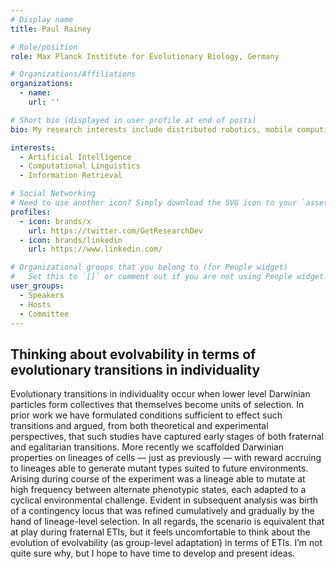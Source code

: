 ```yaml
---
# Display name
title: Paul Rainey

# Role/position
role: Max Planck Institute for Evolutionary Biology, Germany

# Organizations/Affiliations
organizations:
  - name: 
    url: ''

# Short bio (displayed in user profile at end of posts)
bio: My research interests include distributed robotics, mobile computing and programmable matter.

interests:
  - Artificial Intelligence
  - Computational Linguistics
  - Information Retrieval

# Social Networking
# Need to use another icon? Simply download the SVG icon to your `assets/media/icons/` folder.
profiles:
  - icon: brands/x
    url: https://twitter.com/GetResearchDev
  - icon: brands/linkedin
    url: https://www.linkedin.com/

# Organizational groups that you belong to (for People widget)
#   Set this to `[]` or comment out if you are not using People widget.
user_groups:
  - Speakers
  - Hosts
  - Committee
---
```


<h2>Thinking about evolvability in terms of evolutionary transitions in individuality</h2>

Evolutionary transitions in individuality occur when lower level Darwinian particles form collectives that themselves become units of selection. In prior work we have formulated conditions sufficient to effect such transitions and argued, from both theoretical and experimental perspectives, that such studies have captured early stages of both fraternal and egalitarian transitions. More recently we scaffolded Darwinian properties on lineages of cells — just as previously — with reward accruing to lineages able to generate mutant types suited to future environments. Arising during course of the experiment was a lineage able to mutate at high frequency between alternate phenotypic states, each adapted to a cyclical environmental challenge. Evident in subsequent analysis was birth of a contingency locus that was refined cumulatively and gradually by the hand of lineage-level selection. In all regards, the scenario is equivalent that at play during fraternal ETIs, but it feels uncomfortable to think about the evolution of evolvability (as group-level adaptation) in terms of ETIs. I’m not quite sure why, but I hope to have time to develop and present ideas.
